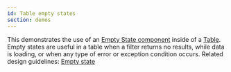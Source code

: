 ```yaml
---
id: Table empty states
section: demos
---
```


This demonstrates the use of an [Empty State component](/documentation/react/components/emptystate) inside of a [Table](documentation/react/components/table). Empty states are useful in a table when a filter returns no results, while data is loading, or when any type of error or exception condition occurs. Related design guidelines: [Empty state](/design-guidelines/usage-and-behavior/empty-state)
